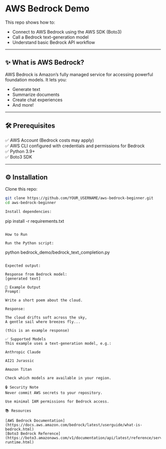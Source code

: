 # AWS Bedrock Demo

This repo shows how to:
- Connect to AWS Bedrock using the AWS SDK (Boto3)
- Call a Bedrock text-generation model
- Understand basic Bedrock API workflow

---

## ✨ What is AWS Bedrock?

AWS Bedrock is Amazon’s fully managed service for accessing powerful foundation models. It lets you:
- Generate text
- Summarize documents
- Create chat experiences
- And more!

---

## 🛠️ Prerequisites

✅ AWS Account (Bedrock costs may apply)  
✅ AWS CLI configured with credentials and permissions for Bedrock  
✅ Python 3.9+  
✅ Boto3 SDK

---

## ⚙️ Installation

Clone this repo:

```bash
git clone https://github.com/YOUR_USERNAME/aws-bedrock-beginner.git
cd aws-bedrock-beginner

Install dependencies:
```
pip install -r requirements.txt
```

How to Run

Run the Python script:

```
python bedrock_demo/bedrock_text_completion.py
```

Expected output:

Response from Bedrock model:
[generated text]

📝 Example Output
Prompt:

Write a short poem about the cloud.

Response:

The cloud drifts soft across the sky,
A gentle sail where breezes fly... 

(this is an example response)

✅ Supported Models
This example uses a text-generation model, e.g.:

Anthropic Claude

AI21 Jurassic

Amazon Titan

Check which models are available in your region.

🔒 Security Note
Never commit AWS secrets to your repository.

Use minimal IAM permissions for Bedrock access.

📚 Resources

[AWS Bedrock Documentation](https://docs.aws.amazon.com/bedrock/latest/userguide/what-is-bedrock.html)
[Boto3 Bedrock Reference](https://boto3.amazonaws.com/v1/documentation/api/latest/reference/services/bedrock-runtime.html)
